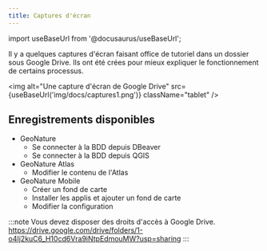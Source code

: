 ```yaml
---
title: Captures d'écran
---
```

import useBaseUrl from '@docusaurus/useBaseUrl';

Il y a quelques captures d'écran faisant office de tutoriel dans un dossier sous Google Drive. Ils ont été crées pour mieux expliquer le fonctionnement de certains processus.

<img alt="Une capture d'écran de Google Drive" src={useBaseUrl('img/docs/captures1.png')} className="tablet" />

## Enregistrements disponibles

* GeoNature
  * Se connecter à la BDD depuis DBeaver
  * Se connecter à la BDD depuis QGIS
* GeoNature Atlas
  * Modifier le contenu de l'Atlas
* GeoNature Mobile
  * Créer un fond de carte
  * Installer les applis et ajouter un fond de carte
  * Modifier la configuration

:::note
Vous devez disposer des droits d'accès à Google Drive.
https://drive.google.com/drive/folders/1-o4Ij2kuC6_H10cd6Vra9iNtpEdmouMW?usp=sharing
:::
